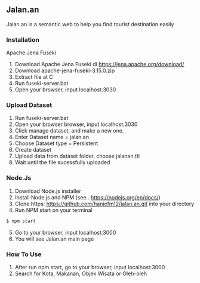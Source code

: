 ## Jalan.an
Jalan.an is a semantic web to help you find tourist destination easily

### Installation
Apache Jena Fuseki
1. Download Apache Jena Fuseki di https://jena.apache.org/download/
2. Download apache-jena-fuseki-3.15.0.zip
3. Extract file at C
4. Run fuseki-server.bat
5. Open your browser, input localhost:3030


### Upload Dataset

1. Run fuseki-server.bat
2. Open your browser browser, input localhost:3030
3. Click manage dataset, and make a new one. 
4. Enter Dataset name = jalan.an
5. Choose Dataset type = Persistent
6. Create dataset
7. Upload data from dataset folder, choose jalanan.ttl
8. Wait until the file sucessfully uploaded


### Node.Js

1. Download Node.js installer
2. Install Node.js and NPM (see.. https://nodejs.org/en/docs/)
3. Clone https: https://github.com/haniefm12/jalan.an.git into your directory
4. Run NPM start on your terminal
```bash
$ npm start
```
5. Go to your browser, input localhost:3000
6. You will see Jalan.an main page


### How To Use

1. After run npm start, go to your browser, input localhost:3000
2. Search for Kota, Makanan, Objek Wisata or Oleh-oleh 
